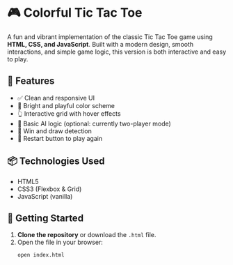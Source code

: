 # 🎮 Colorful Tic Tac Toe

A fun and vibrant implementation of the classic Tic Tac Toe game using **HTML, CSS, and JavaScript**. Built with a modern design, smooth interactions, and simple game logic, this version is both interactive and easy to play.

## 🌟 Features

- ✅ Clean and responsive UI
- 🎨 Bright and playful color scheme
- 👆 Interactive grid with hover effects
- 🤖 Basic AI logic (optional: currently two-player mode)
- 🏁 Win and draw detection
- 🔄 Restart button to play again

## 📦 Technologies Used

- HTML5
- CSS3 (Flexbox & Grid)
- JavaScript (vanilla)

## 🚀 Getting Started

1. **Clone the repository** or download the `.html` file.
2. Open the file in your browser:
   ```bash
   open index.html
